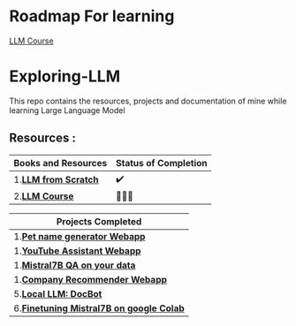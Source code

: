 # Roadmap For learning 
[LLM Course](https://github.com/mlabonne/llm-course/tree/main)
# Exploring-LLM
This repo contains the resources, projects and documentation of mine while learning Large Language Model 

## Resources : 
| Books and Resources | Status of Completion |
| ----- | -----|
| 1.[**LLM from Scratch**](https://youtu.be/UU1WVnMk4E8?si=2r58NpTIn-Z0Y_Z2)| ✔️ |
| 2.[**LLM Course**](https://github.com/mlabonne/llm-course/tree/main)| 🏊🏻‍♂️ |

| Projects Completed |
| ----------------- |
|1.[**Pet name generator Webapp**](https://github.com/Utshav-paudel/Petname-Generator) |
|1.[**YouTube Assistant Webapp**](https://github.com/Utshav-paudel/YouTube-assistant-langchain) |
|1.[**Mistral7B QA on your data**](https://github.com/Utshav-paudel/Petname-Generator) |
|1.[**Company Recommender Webapp**](https://github.com/Utshav-paudel/Petname-Generator) |
|5.[**Local LLM: DocBot**](https://github.com/Utshav-paudel/Docbot) | 
|6.[**Finetuning Mistral7B on google Colab**](https://github.com/Utshav-paudel/Finetuning-Mistral7B-on-google-colab)|
